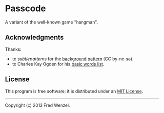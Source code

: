 # Passcode

A variant of the well-known game "hangman".

## Acknowledgments

Thanks:

* to *subtlepatterns* for the [background pattern](http://subtlepatterns.com/bo-play/) (CC by-nc-sa).
* to Charles Kay Ogden for his [basic words list](http://en.wikipedia.org/wiki/Basic_English).

## License

This program is free software; it is distributed under an
[MIT License](./LICENSE.txt).

---

Copyright (c) 2013 Fred Wenzel.
